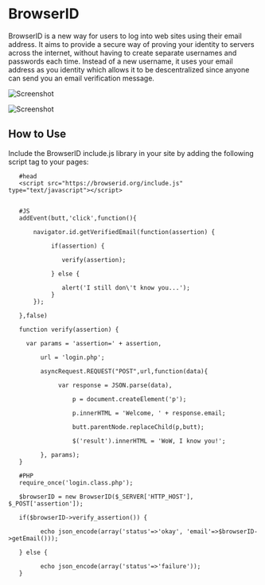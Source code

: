 BrowserID
=========

BrowserID is a new way for users to log into web sites using their email address. It aims to provide a secure way of proving your identity to servers across the internet, 
without having to create separate usernames and passwords each time. Instead of a new username, it uses your email address as you identity which allows it to be 
descentralized since anyone can send you an email verification message.

![Screenshot](http://farm8.staticflickr.com/7065/6844698494_93723f56bc_z.jpg)

![Screenshot](https://developer.mozilla.org/@api/deki/files/6040/=browserid-remote-verify.png)

How to Use
----------

Include the BrowserID include.js library in your site by adding the following script tag to your pages:

       #head
       <script src="https://browserid.org/include.js" type="text/javascript"></script>


       #JS
       addEvent(butt,'click',function(){

           navigator.id.getVerifiedEmail(function(assertion) {

                if(assertion) {

                   verify(assertion);

                } else {

                   alert('I still don\'t know you...');
                }
           });

       },false)

       function verify(assertion) {

         var params = 'assertion=' + assertion,

             url = 'login.php';

             asyncRequest.REQUEST("POST",url,function(data){

                  var response = JSON.parse(data),

                      p = document.createElement('p');

                      p.innerHTML = 'Welcome, ' + response.email;

                      butt.parentNode.replaceChild(p,butt);

                      $('result').innerHTML = 'WoW, I know you!';

             }, params);
       }

       #PHP
       require_once('login.class.php');
 
       $browserID = new BrowserID($_SERVER['HTTP_HOST'], $_POST['assertion']);

       if($browserID->verify_assertion()) {
 
             echo json_encode(array('status'=>'okay', 'email'=>$browserID->getEmail()));

       } else {

             echo json_encode(array('status'=>'failure'));
       }